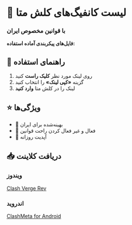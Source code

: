 # 📂 لیست کانفیگ‌های کلش متا
### با قوانین مخصوص ایران

**فایل‌های پیکربندی آماده استفاده:**


## 📖 راهنمای استفاده
1. روی لینک مورد نظر **کلیک راست** کنید
2. گزینه **«کپی لینک»** را انتخاب کنید
3. لینک را در کلش متا **وارد کنید**

## ⭐ ویژگی‌ها
- 🚀 بهینه‌شده برای ایران
- 🔄 فعال و غیر فعال کردن راحت قوانین
- 📆 آپدیت روزانه

## 📥 دریافت کلاینت
### ویندوز
[Clash Verge Rev](https://github.com/clash-verge-rev/clash-verge-rev/releases)
### اندروید
[ClashMeta for Android](https://github.com/MetaCubeX/ClashMetaForAndroid/releases)